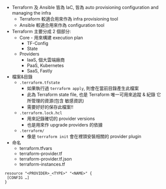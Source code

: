 
- Terraform 及 Ansible 皆為 IaC, 皆為 auto provisioning configuration and managing the infra
    - Terraform 較適合用來作為 infra provisioning tool
    - Ansible 較適合用來作為 configuration tool
- Terraform 主要分成 2 個部分:
    - Core - 用來構建 execution plan
        - TF-Config
        - State
    - Providers
        - IaaS, 個大雲端廠商
        - PaaS, Kubernetes
        - SaaS, Fastly
- 檔案&目錄
    - `.terraform.tfstate`
        - 如果執行過 `terraform apply`, 則會在當前目錄產生此檔案
        - 此為 Terraform state file, 也是 Terraform 唯一可用來追蹤 & 紀錄 它所管理的資源(包含 敏感資訊)
        - 需要好好的保存此檔案!!
    - `.terraform.lock.hcl`
        - 用來記錄確切的 provider versions
        - 也是用來作 upgrade providers 的依據
    - `.terraform/`
        - 像是 `terraform init` 會在裡頭安裝相關的 provider plugin
- 命名
    - terraform.tfvars
    - terraform-provider.tf
    - terraform-provider.tf.json
    - terraform-instances.tf

```hcl
resource "<PROVIDER>_<TYPE>" "<NAME>" {
 [CONFIG …]
}

```
